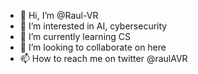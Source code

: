 - 👋 Hi, I’m @Raul-VR
- 👀 I’m interested in AI, cybersecurity
- 🌱 I’m currently learning CS
- 💞️ I’m looking to collaborate on here
- 📫 How to reach me on twitter @raulAVR

<!---
Raul-VR/Raul-VR is a ✨ special ✨ repository because its `README.md` (this file) appears on your GitHub profile.
You can click the Preview link to take a look at your changes.
--->
